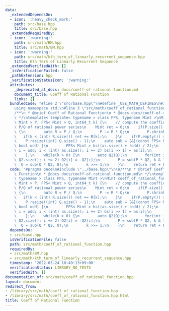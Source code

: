 ```yaml
---
data:
  _extendedDependsOn:
  - icon: ':heavy_check_mark:'
    path: src/base.hpp
    title: src/base.hpp
  _extendedRequiredBy:
  - icon: ':warning:'
    path: src/math/BM.hpp
    title: src/math/BM.hpp
  - icon: ':warning:'
    path: src/math/kth_term_of_linearly_recurrent_sequence.hpp
    title: Kth Term of Linearly Recurrent Sequence
  _extendedVerifiedWith: []
  _isVerificationFailed: false
  _pathExtension: hpp
  _verificationStatusIcon: ':warning:'
  attributes:
    _deprecated_at_docs: docs/coeff-of-rational-function.md
    document_title: Coeff of Rational Function
    links: []
  bundledCode: "#line 2 \"src/base.hpp\"\n#define _USE_MATH_DEFINES\n#include <bits/stdc++.h>\n\
    using namespace std;\n#line 3 \"src/math/coeff_of_rational_function.hpp\"\n\n\
    /**\n * @brief Coeff of Rational Function\n * @docs docs/coeff-of-rational-function.md\n\
    \ */\ntemplate< template< typename > class FPS, typename Mint >\nMint coeff_of_rational_function(FPS<\
    \ Mint > P, FPS< Mint > Q, int64_t k) {\n    // compute the coefficient [x^k]\
    \ P/Q of rational power series\n    Mint ret = 0;\n    if(P.size() >= Q.size())\
    \ {\n        auto R = P / Q;\n        P -= R * Q;\n        P.shrink();\n     \
    \   if(k < (int) R.size()) ret += R[k];\n    }\n    if(P.empty()) return ret;\n\
    \    P.resize((int) Q.size() - 1);\n    auto sub = [&](const FPS< Mint > &as,\
    \ bool odd) {\n        FPS< Mint > bs((as.size() + !odd) / 2);\n        for(int\
    \ i = odd; i < (int) as.size(); i += 2) bs[i >> 1] = as[i];\n        return bs;\n\
    \    };\n    while(k > 0) {\n        auto Q2(Q);\n        for(int i = 1; i < (int)\
    \ Q2.size(); i += 2) Q2[i] = -Q2[i];\n        P = sub(P * Q2, k & 1);\n      \
    \  Q = sub(Q * Q2, 0);\n        k >>= 1;\n    }\n    return ret + P[0];\n}\n"
  code: "#pragma once\n#include \"../base.hpp\"\n\n/**\n * @brief Coeff of Rational\
    \ Function\n * @docs docs/coeff-of-rational-function.md\n */\ntemplate< template<\
    \ typename > class FPS, typename Mint >\nMint coeff_of_rational_function(FPS<\
    \ Mint > P, FPS< Mint > Q, int64_t k) {\n    // compute the coefficient [x^k]\
    \ P/Q of rational power series\n    Mint ret = 0;\n    if(P.size() >= Q.size())\
    \ {\n        auto R = P / Q;\n        P -= R * Q;\n        P.shrink();\n     \
    \   if(k < (int) R.size()) ret += R[k];\n    }\n    if(P.empty()) return ret;\n\
    \    P.resize((int) Q.size() - 1);\n    auto sub = [&](const FPS< Mint > &as,\
    \ bool odd) {\n        FPS< Mint > bs((as.size() + !odd) / 2);\n        for(int\
    \ i = odd; i < (int) as.size(); i += 2) bs[i >> 1] = as[i];\n        return bs;\n\
    \    };\n    while(k > 0) {\n        auto Q2(Q);\n        for(int i = 1; i < (int)\
    \ Q2.size(); i += 2) Q2[i] = -Q2[i];\n        P = sub(P * Q2, k & 1);\n      \
    \  Q = sub(Q * Q2, 0);\n        k >>= 1;\n    }\n    return ret + P[0];\n}\n"
  dependsOn:
  - src/base.hpp
  isVerificationFile: false
  path: src/math/coeff_of_rational_function.hpp
  requiredBy:
  - src/math/BM.hpp
  - src/math/kth_term_of_linearly_recurrent_sequence.hpp
  timestamp: '2022-03-24 10:49:13+09:00'
  verificationStatus: LIBRARY_NO_TESTS
  verifiedWith: []
documentation_of: src/math/coeff_of_rational_function.hpp
layout: document
redirect_from:
- /library/src/math/coeff_of_rational_function.hpp
- /library/src/math/coeff_of_rational_function.hpp.html
title: Coeff of Rational Function
---
```

